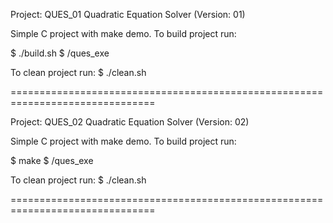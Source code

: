 Project: QUES_01
Quadratic Equation Solver (Version: 01)

Simple C project with make demo.
To build project run:

$ ./build.sh
$ /ques_exe

To clean project run:
$ ./clean.sh

===============================================================================

Project: QUES_02
Quadratic Equation Solver (Version: 02)

Simple C project with make demo.
To build project run:

$ make
$ /ques_exe

To clean project run:
$ ./clean.sh

===============================================================================

